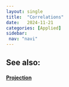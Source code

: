 ```yaml
---
layout: single
title:  "Correlations"
date:   2024-11-21
categories: [Applied]
sidebar: 
 nav: "navi"
---
```


<object data="/assets/statistics/Correlations.pdf" type="application/pdf" width="100%" height="100%">
</object>

<h2> See also: </h2>
<h4>
	<a href="/Collections/Mathematics/projection"> Projection </a>
</h4>